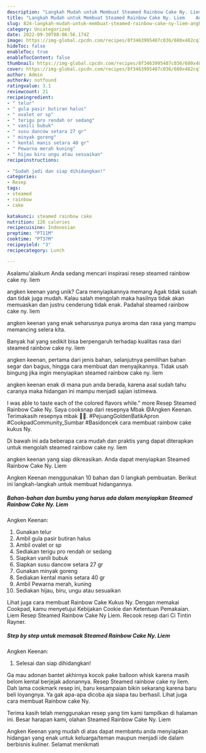 ```yaml
---
description: "Langkah Mudah untuk Membuat Steamed Rainbow Cake Ny. Liem    Angken Keenan{ yang Enak"
title: "Langkah Mudah untuk Membuat Steamed Rainbow Cake Ny. Liem    Angken Keenan{ yang Enak"
slug: 824-langkah-mudah-untuk-membuat-steamed-rainbow-cake-ny-liem-angken-keenan-yang-enak
category: Uncategorized
date: 2022-09-30T08:06:56.174Z
image: https://img-global.cpcdn.com/recipes/8f3463995407c036/680x482cq70/steamed-rainbow-cake-ny-liem-angken-keenan-foto-resep-utama.jpg
hideToc: false
enableToc: true
enableTocContent: false
thumbnail: https://img-global.cpcdn.com/recipes/8f3463995407c036/680x482cq70/steamed-rainbow-cake-ny-liem-angken-keenan-foto-resep-utama.jpg
cover: https://img-global.cpcdn.com/recipes/8f3463995407c036/680x482cq70/steamed-rainbow-cake-ny-liem-angken-keenan-foto-resep-utama.jpg
author: Admin
authorAv: notfound
ratingvalue: 3.1
reviewcount: 21
recipeingredient:
- " telur"
- " gula pasir butiran halus"
- " ovalet or sp"
- " terigu pro rendah or sedang"
- " vanili bubuk"
- " susu dancow setara 27 gr"
- " minyak goreng"
- " kental manis setara 40 gr"
- " Pewarna merah kuning"
- " hijau biru ungu atau sesuaikan"
recipeinstructions:

- "Sudah jadi dan siap dihidangkan!"
categories:
- Resep
tags:
- steamed
- rainbow
- cake

katakunci: steamed rainbow cake 
nutrition: 126 calories
recipecuisine: Indonesian
preptime: "PT11M"
cooktime: "PT37M"
recipeyield: "3"
recipecategory: Lunch

---
```



Asalamu'alaikum Anda sedang mencari inspirasi resep steamed rainbow cake ny. liem



angken keenan yang unik? Cara menyiapkannya memang Agak tidak susah dan tidak juga mudah. Kalau salah mengolah maka hasilnya tidak akan memuaskan dan justru cenderung tidak enak. Padahal steamed rainbow cake ny. liem



angken keenan yang enak seharusnya punya aroma dan rasa yang mampu memancing selera kita.


Banyak hal yang sedikit bisa berpengaruh terhadap kualitas rasa dari steamed rainbow cake ny. liem



angken keenan, pertama dari jenis bahan, selanjutnya pemilihan bahan segar dan bagus, hingga cara membuat dan menyajikannya. Tidak usah bingung jika ingin menyiapkan steamed rainbow cake ny. liem



angken keenan enak di mana pun anda berada, karena asal sudah tahu caranya maka hidangan ini mampu menjadi sajian istimewa.

I was able to taste each of the colored flavors while.&#34; more Resep Steamed Rainbow Cake Ny. Saya cooksnap dari resepnya Mbak @Angken Keenan. Terimakasih resepnya mbak 💝💝. #PejuangGoldenBatikApron #CookpadCommunity_Sumbar #Basidoncek cara membuat rainbow cake kukus Ny.


Di bawah ini ada beberapa cara mudah dan praktis yang dapat diterapkan untuk mengolah steamed rainbow cake ny. liem



angken keenan yang siap dikreasikan. Anda dapat menyiapkan Steamed Rainbow Cake Ny. Liem



Angken Keenan menggunakan 10 bahan dan 0 langkah pembuatan. Berikut ini langkah-langkah untuk membuat hidangannya.

<!--inarticleads1-->

##### Bahan-bahan dan bumbu yang harus ada dalam menyiapkan Steamed Rainbow Cake Ny. Liem



Angken Keenan:

1. Gunakan  telur
1. Ambil  gula pasir butiran halus
1. Ambil  ovalet or sp
1. Sediakan  terigu pro rendah or sedang
1. Siapkan  vanili bubuk
1. Siapkan  susu dancow setara 27 gr
1. Gunakan  minyak goreng
1. Sediakan  kental manis setara 40 gr
1. Ambil  Pewarna merah, kuning
1. Sediakan  hijau, biru, ungu atau sesuaikan


Lihat juga cara membuat Rainbow Cake Kukus Ny. Dengan memakai Cookpad, kamu menyetujui Kebijakan Cookie dan Ketentuan Pemakaian. Liem Resep Steamed Rainbow Cake Ny Liem. Recook resep dari Ci Tintin Rayner. 

<!--inarticleads2-->

##### Step by step untuk memasak Steamed Rainbow Cake Ny. Liem



Angken Keenan:


1. Selesai dan siap dihidangkan!

Ga mau adonan bantet akhirnya kocok pake balloon whisk karena masih belom kental berjejak adonannya. Resep Steamed rainbow cake ny liem. Dah lama cookmark resep ini, baru kesampaian bikin sekarang karena baru beli loyangnya. Ya gak apa-apa dicoba aja siapa tau berhasil. Lihat juga cara membuat Rainbow cake Ny. 

Terima kasih telah menggunakan resep yang tim kami tampilkan di halaman ini. Besar harapan kami, olahan Steamed Rainbow Cake Ny. Liem



Angken Keenan yang mudah di atas dapat membantu anda menyiapkan hidangan yang enak untuk keluarga/teman maupun menjadi ide dalam berbisnis kuliner. Selamat menikmati
